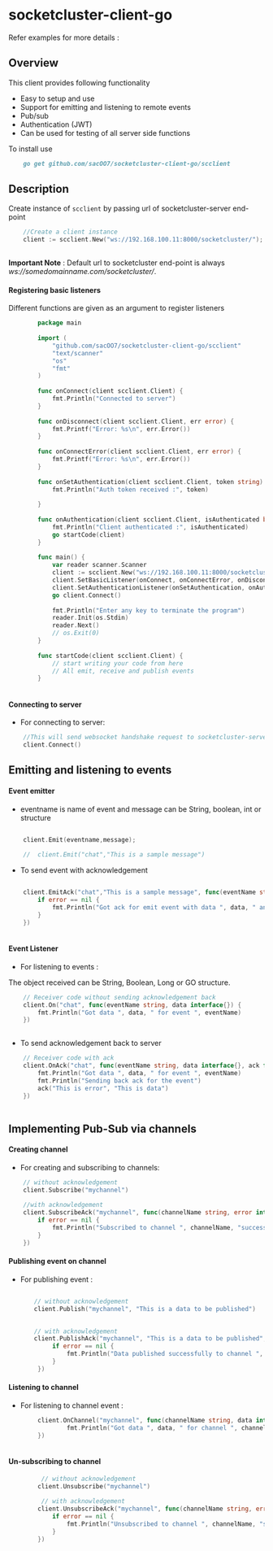 # socketcluster-client-go
Refer examples for more details :
    
Overview
--------
This client provides following functionality

- Easy to setup and use
- Support for emitting and listening to remote events
- Pub/sub
- Authentication (JWT)
- Can be used for testing of all server side functions

To install use

```markdown
    go get github.com/sacOO7/socketcluster-client-go/scclient
```

Description
-----------
Create instance of `scclient` by passing url of socketcluster-server end-point 

```go
    //Create a client instance
    client := scclient.New("ws://192.168.100.11:8000/socketcluster/");
    
```
**Important Note** : Default url to socketcluster end-point is always *ws://somedomainname.com/socketcluster/*.

#### Registering basic listeners
 
Different functions are given as an argument to register listeners

```go
        package main
        
        import (
        	"github.com/sacOO7/socketcluster-client-go/scclient"
        	"text/scanner"
        	"os"
        	"fmt"
        )
        
        func onConnect(client scclient.Client) {
            fmt.Println("Connected to server")
        }
        
        func onDisconnect(client scclient.Client, err error) {
            fmt.Printf("Error: %s\n", err.Error())
        }
        
        func onConnectError(client scclient.Client, err error) {
            fmt.Printf("Error: %s\n", err.Error())
        }
        
        func onSetAuthentication(client scclient.Client, token string) {
            fmt.Println("Auth token received :", token)
        
        }
        
        func onAuthentication(client scclient.Client, isAuthenticated bool) {
            fmt.Println("Client authenticated :", isAuthenticated)
            go startCode(client)
        }  
            
        func main() {
        	var reader scanner.Scanner
        	client := scclient.New("ws://192.168.100.11:8000/socketcluster/");
        	client.SetBasicListener(onConnect, onConnectError, onDisconnect)
        	client.SetAuthenticationListener(onSetAuthentication, onAuthentication)
        	go client.Connect()
        
        	fmt.Println("Enter any key to terminate the program")
        	reader.Init(os.Stdin)
        	reader.Next()
        	// os.Exit(0)
        }
        
        func startCode(client scclient.Client) {
        	// start writing your code from here
        	// All emit, receive and publish events
        }
        
```

#### Connecting to server

- For connecting to server:

```go
    //This will send websocket handshake request to socketcluster-server
    client.Connect()
```

Emitting and listening to events
--------------------------------
#### Event emitter

- eventname is name of event and message can be String, boolean, int or structure

```go

    client.Emit(eventname,message);
        
    //  client.Emit("chat","This is a sample message")
```

- To send event with acknowledgement

```go

	client.EmitAck("chat","This is a sample message", func(eventName string, error interface{}, data interface{}) {
		if error == nil {
			fmt.Println("Got ack for emit event with data ", data, " and error ", error)
		}
	})
	
```

#### Event Listener

- For listening to events :

The object received can be String, Boolean, Long or GO structure.

```go
    // Receiver code without sending acknowledgement back
    client.On("chat", func(eventName string, data interface{}) {
		fmt.Println("Got data ", data, " for event ", eventName)
	})
    
```

- To send acknowledgement back to server

```go
    // Receiver code with ack
	client.OnAck("chat", func(eventName string, data interface{}, ack func(error interface{}, data interface{})) {
		fmt.Println("Got data ", data, " for event ", eventName)
		fmt.Println("Sending back ack for the event")
		ack("This is error", "This is data")
	}) 
        
```

Implementing Pub-Sub via channels
---------------------------------

#### Creating channel

- For creating and subscribing to channels:

```go
    // without acknowledgement
    client.Subscribe("mychannel")
    
    //with acknowledgement
    client.SubscribeAck("mychannel", func(channelName string, error interface{}, data interface{}) {
        if error == nil {
            fmt.Println("Subscribed to channel ", channelName, "successfully")
        }
    })
```


#### Publishing event on channel

- For publishing event :

```go

       // without acknowledgement
       client.Publish("mychannel", "This is a data to be published")

       
       // with acknowledgement
       client.PublishAck("mychannel", "This is a data to be published", func(channelName string, error interface{}, data interface{}) {
       		if error == nil {
       			fmt.Println("Data published successfully to channel ", channelName)
       		}
       	})
``` 
 
#### Listening to channel

- For listening to channel event :

```go
        client.OnChannel("mychannel", func(channelName string, data interface{}) {
        		fmt.Println("Got data ", data, " for channel ", channelName)
        })
    
``` 
     
#### Un-subscribing to channel

```go
         // without acknowledgement
        client.Unsubscribe("mychannel")
         
         // with acknowledgement
        client.UnsubscribeAck("mychannel", func(channelName string, error interface{}, data interface{}) {
            if error == nil {
                fmt.Println("Unsubscribed to channel ", channelName, "successfully")
            }
        })
```
